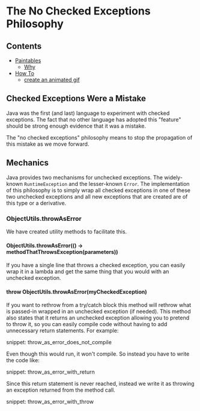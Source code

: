 <a id="top"></a>

# The No Checked Exceptions Philosophy

<!-- toc -->
## Contents
 
  * [Paintables](#paintables)
    * [Why](#why)
  * [How To](#how-to)
    * [create an animated gif](#create-an-animated-gif)<!-- endToc -->
    
## Checked Exceptions Were a Mistake
Java was the first (and last) language to experiment with checked exceptions. The fact that no other language has adopted this "feature" should be strong enough evidence that it was a mistake.

The "no checked exceptions" philosophy means to stop the propagation of this mistake as we move forward.

## Mechanics
Java provides two mechanisms for unchecked exceptions. The widely-known `RuntimeException` and the lesser-known `Error`. The implementation of this philosophy is to simply wrap all checked exceptions in one of these two unchecked exceptions and all new exceptions that are created are of this type or a derivative.

### ObjectUtils.throwAsError
We have created utility methods to facilitate this.

#### ObjectUtils.throwAsError(() -> methodThatThrowsException(parameters))
If you have a single line that throws a checked exception, you can easily wrap it in a lambda and get the same thing that you would with an unchecked exception.

#### throw ObjectUtils.throwAsError(myCheckedException)
If you want to rethrow from a try/catch block this method will rethrow what is passed-in wrapped in an unchecked exception (if needed). This method also states that it returns an unchecked exception allowing you to pretend to throw it, so you can easily compile code without having to add unnecessary return statements. For example:

snippet: throw_as_error_does_not_compile

Even though this would run, it won't compile. So instead you have to write the code like:

snippet: throw_as_error_with_return

Since this return statement is never reached, instead we write it as throwing an exception returned from the method call.

snippet: throw_as_error_with_throw





